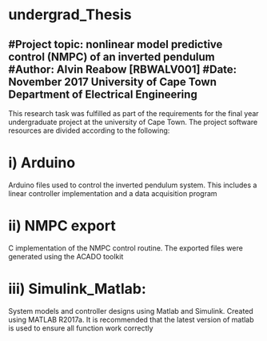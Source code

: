 # undergrad_Thesis
#Project topic: nonlinear model predictive control (NMPC) of an inverted pendulum
#Author: Alvin Reabow [RBWALV001]
#Date: November 2017
University of Cape Town
Department of Electrical Engineering
-----------------------------------------------------------------------------------------------------
This research task was fulfilled as part of the requirements for the final year undergraduate project
at the university of Cape Town. The project software resources are divided according to the following:

i)	Arduino
===============================
Arduino files used to control the inverted pendulum system. This includes a linear controller implementation
and a data acquisition program

ii) 	NMPC export
===============================
C implementation of the NMPC control routine. The exported files were generated using the ACADO toolkit

iii)	Simulink_Matlab:
===============================
System models and controller designs using Matlab and Simulink. Created using MATLAB R2017a. It is recommended that
the latest version of matlab is used to ensure all function work correctly
